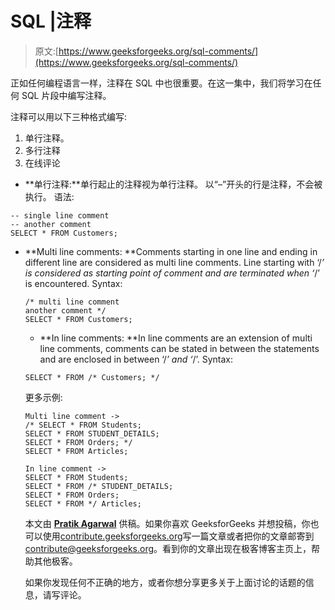 # SQL |注释

> 原文:[https://www.geeksforgeeks.org/sql-comments/](https://www.geeksforgeeks.org/sql-comments/)

正如任何编程语言一样，注释在 SQL 中也很重要。在这一集中，我们将学习在任何 SQL 片段中编写注释。

注释可以用以下三种格式编写:

1.  单行注释。
2.  多行注释
3.  在线评论

*   **单行注释:**单行起止的注释视为单行注释。
    以“–”开头的行是注释，不会被执行。
    语法:

```
-- single line comment
-- another comment
SELECT * FROM Customers; 

```

*   **Multi line comments: **Comments starting in one line and ending in different line are considered as multi line comments. Line starting with ‘/*’ is considered as starting point of comment and are terminated when ‘*/’ is encountered.
    Syntax:

    ```
    /* multi line comment
    another comment */
    SELECT * FROM Customers; 

    ```

    *   **In line comments: **In line comments are an extension of multi line comments, comments can be stated in between the statements and are enclosed in between ‘/*’ and ‘*/’.
    Syntax:

    ```
    SELECT * FROM /* Customers; */ 

    ```

    更多示例:

    ```
    Multi line comment ->
    /* SELECT * FROM Students;
    SELECT * FROM STUDENT_DETAILS;
    SELECT * FROM Orders; */
    SELECT * FROM Articles; 

    In line comment ->
    SELECT * FROM Students;
    SELECT * FROM /* STUDENT_DETAILS;
    SELECT * FROM Orders;
    SELECT * FROM */ Articles; 

    ```

    本文由 **[Pratik Agarwal](https://www.facebook.com/Pratik.Agarwal01)** 供稿。如果你喜欢 GeeksforGeeks 并想投稿，你也可以使用[contribute.geeksforgeeks.org](http://www.contribute.geeksforgeeks.org)写一篇文章或者把你的文章邮寄到 contribute@geeksforgeeks.org。看到你的文章出现在极客博客主页上，帮助其他极客。

    如果你发现任何不正确的地方，或者你想分享更多关于上面讨论的话题的信息，请写评论。